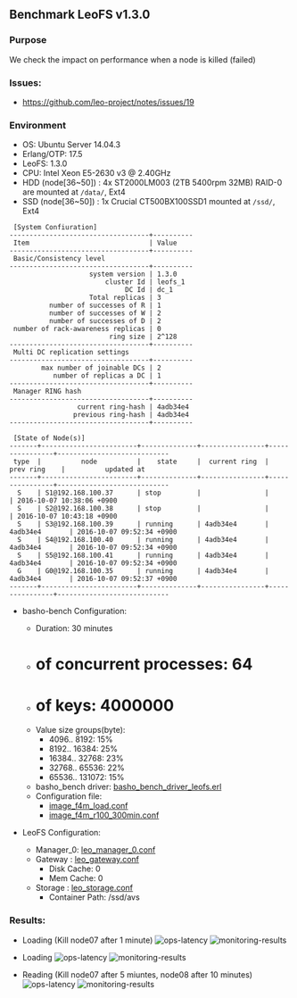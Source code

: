 ## Benchmark LeoFS v1.3.0

### Purpose
We check the impact on performance when a node is killed (failed)

### Issues:
* https://github.com/leo-project/notes/issues/19

### Environment

* OS: Ubuntu Server 14.04.3
* Erlang/OTP: 17.5
* LeoFS: 1.3.0
* CPU: Intel Xeon E5-2630 v3 @ 2.40GHz
* HDD (node[36~50]) : 4x ST2000LM003 (2TB 5400rpm 32MB) RAID-0 are mounted at `/data/`, Ext4
* SSD (node[36~50]) : 1x Crucial CT500BX100SSD1 mounted at `/ssd/`, Ext4

```
 [System Confiuration]
-----------------------------------+----------
 Item                              | Value
-----------------------------------+----------
 Basic/Consistency level
-----------------------------------+----------
                    system version | 1.3.0
                        cluster Id | leofs_1
                             DC Id | dc_1
                    Total replicas | 3
          number of successes of R | 1
          number of successes of W | 2
          number of successes of D | 2
 number of rack-awareness replicas | 0
                         ring size | 2^128
-----------------------------------+----------
 Multi DC replication settings
-----------------------------------+----------
        max number of joinable DCs | 2
           number of replicas a DC | 1
-----------------------------------+----------
 Manager RING hash
-----------------------------------+----------
                 current ring-hash | 4adb34e4
                previous ring-hash | 4adb34e4
-----------------------------------+----------

 [State of Node(s)]
-------+------------------------+--------------+----------------+----------------+----------------------------
 type  |          node          |    state     |  current ring  |   prev ring    |          updated at
-------+------------------------+--------------+----------------+----------------+----------------------------
  S    | S1@192.168.100.37      | stop         |                |                | 2016-10-07 10:38:06 +0900
  S    | S2@192.168.100.38      | stop         |                |                | 2016-10-07 10:43:18 +0900
  S    | S3@192.168.100.39      | running      | 4adb34e4       | 4adb34e4       | 2016-10-07 09:52:34 +0900
  S    | S4@192.168.100.40      | running      | 4adb34e4       | 4adb34e4       | 2016-10-07 09:52:34 +0900
  S    | S5@192.168.100.41      | running      | 4adb34e4       | 4adb34e4       | 2016-10-07 09:52:34 +0900
  G    | G0@192.168.100.35      | running      | 4adb34e4       | 4adb34e4       | 2016-10-07 09:52:37 +0900
-------+------------------------+--------------+----------------+----------------+----------------------------

```

* basho-bench Configuration:
    * Duration: 30 minutes
    * # of concurrent processes: 64
    * # of keys: 4000000
    * Value size groups(byte):
        *    4096..   8192: 15%
        *    8192..  16384: 25%
        *   16384..  32768: 23%
        *   32768..  65536: 22%
        *   65536.. 131072: 15%
    * basho_bench driver: [basho_bench_driver_leofs.erl](https://github.com/leo-project/basho_bench/blob/master/src/basho_bench_driver_leofs.erl)
    * Configuration file: 
        * [image_f4m_load.conf](load/image_f4m_load.conf)
        * [image_f4m_r100_300min.conf](read_kill/image_f4m_r100_300min.conf)

* LeoFS Configuration:
    * Manager_0: [leo_manager_0.conf](conf/G0/leo_manager.conf)
    * Gateway  : [leo_gateway.conf](conf/G0/leo_gateway.conf)
        * Disk Cache: 0
        * Mem Cache:  0
    * Storage  : [leo_storage.conf](conf/S0/leo_storage.conf)
        * Container Path: /ssd/avs

### Results:
* Loading (Kill node07 after 1 minute)
    ![ops-latency](load_kill/summary.png)
    ![monitoring-results](grafana_load_kill.png)

* Loading
    ![ops-latency](load/summary.png)
    ![monitoring-results](grafana_load.png)

* Reading (Kill node07 after 5 miuntes, node08 after 10 minutes)
    ![ops-latency](read_kill/summary.png)
    ![monitoring-results](grafana_read_kill.png)
